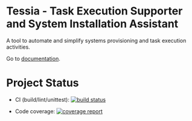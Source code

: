 # Tessia - Task Execution Supporter and System Installation Assistant

A tool to automate and simplify systems provisioning and task execution activities.

Go to [documentation](doc/index.md).

# Project Status

- CI (build/lint/unittest): [![build status](https://gitlab.com/tessia-project/tessia/badges/master/build.svg)](https://gitlab.com/tessia-project/tessia/commits/master)

- Code coverage: [![coverage report](https://gitlab.com/tessia-project/tessia/badges/master/coverage.svg?job=build)](https://gitlab.com/tessia-project/tessia/commits/master)

